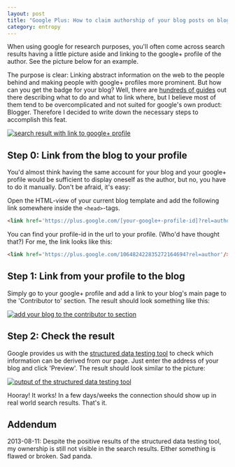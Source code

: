 ```yaml
---
layout: post
title: "Google Plus: How to claim authorship of your blog posts on blogger"
category: entropy
---
```


When using google for research purposes, you'll often come across search results having a little picture aside and linking to the google+ profile of the author. See the picture below for an example.

The purpose is clear: Linking abstract information on the web to the people behind and making people with google+ profiles more prominent. But how can you get the badge for your blog? Well, there are [hundreds of guides][ownershipGuides] out there describing what to do and what to link where, but I believe most of them tend to be overcomplicated and not suited for google's own product: Blogger. Therefore I decided to write down the necessary steps to accomplish this feat.

<!--more-->

[![search result with link to google+ profile][mobiflip]][mobiflip]

## Step 0: Link from the blog to your profile

You'd almost think having the same account for your blog and your google+ profile would be sufficient to display oneself as the author, but no, you have to do it manually. Don't be afraid, it's easy:

Open the HTML-view of your current blog template and add the following link somewhere inside the `<head>`-tags.

~~~html
<link href='https://plus.google.com/[your-google+-profile-id]?rel=author'/>
~~~

You can find your profile-id in the url to your profile. (Who'd have thought that?) For me, the link looks like this:

~~~html
<link href='https://plus.google.com/106482422835272164694?rel=author'/>
~~~

## Step 1: Link from your profile to the blog

Simply go to your google+ profile and add a link to your blog's main page to the 'Contributor to' section. The result should look something like this:

[![add your blog to the contributor to section][contributor]][contributor]

## Step 2: Check the result

Google provides us with the [structured data testing tool][structuredDataTestingTool] to check which information can be derived from our page. Just enter the address of your blog and click 'Preview'. The result should look similar to the picture:

[![output of the structured data testing tool][richsnippets]][richsnippets]

Hooray! It works! In a few days/weeks the connection should show up in real world search results. That's it.

## Addendum
2013-08-11: Despite the positive results of the structured data testing tool, my ownership is still not visible in the search results. Either something is flawed or broken. Sad panda.

[mobiflip]: {{site.url}}/assets/img/google-plus-ownership/mobiflip.png "search result with link to google+ profile"
[ownershipGuides]: https://www.google.de/search?q=claim+authorship+blog
[contributor]: {{site.url}}/assets/img/google-plus-ownership/contributorTo.png "add your blog to the contributor to section"
[structuredDataTestingTool]: http://www.google.com/webmasters/tools/richsnippets
[richsnippets]: {{site.url}}/assets/img/google-plus-ownership/richsnippets.png "output of the structured data testing tool"
